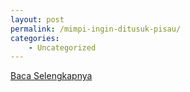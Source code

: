 ```yaml
---
layout: post
permalink: /mimpi-ingin-ditusuk-pisau/
categories:
    - Uncategorized
---
```


[Baca Selengkapnya](/07)